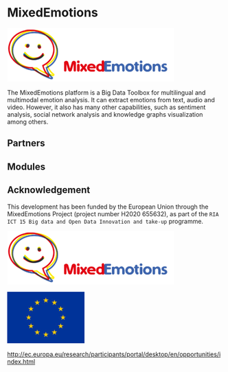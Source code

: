 # MixedEmotions

![alt tag](img/me.png)


The MixedEmotions platform is a Big Data Toolbox for multilingual and multimodal emotion analysis. It can extract emotions from text, audio and video. However, it also has many other capabilities, such as sentiment analysis, social network analysis and knowledge graphs visualization among others.

## Partners

## Modules

## Acknowledgement

This development has been  funded by the European Union through the MixedEmotions Project (project number H2020 655632), as part of the `RIA ICT 15 Big data and Open Data Innovation and take-up` programme.

![alt tag](img/me.png) 

![alt tag](img/eu-flag.jpg)

 http://ec.europa.eu/research/participants/portal/desktop/en/opportunities/index.html
